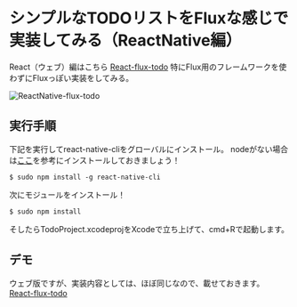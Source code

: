 # シンプルなTODOリストをFluxな感じで実装してみる（ReactNative編）
React（ウェブ）編はこちら [React-flux-todo](https://github.com/khirayama/React-flux-todo)
特にFlux用のフレームワークを使わずにFluxっぽい実装をしてみる。

![ReactNative-flux-todo](http://khirayama.github.io/ReactNative-flux-todo/images/ReactNative-flux-todo.png)

## 実行手順
下記を実行してreact-native-cliをグローバルにインストール。
nodeがない場合は[ここ](https://nodejs.org/)を参考にインストールしておきましょう！

```
$ sudo npm install -g react-native-cli
```

次にモジュールをインストール！

```
$ sudo npm install
```

そしたらTodoProject.xcodeprojをXcodeで立ち上げて、cmd+Rで起動します。

## デモ
ウェブ版ですが、実装内容としては、ほぼ同じなので、載せておきます。
[React-flux-todo](http://khirayama.github.io/React-flux-todo/public/)



